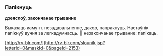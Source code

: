 ### Папікнуць
**дзеяслоў, закончанае трыванне**

Выказаць каму-н. незадавальненне, дакор, папракнуць. Настаўнік папікнуў вучня за легкадумнасць. || незакончанае трыванне: папікаць.

<a rel="author">[http://rv-blr.com/](http://rv-blr.com/slounik.jsp?letterId=0&maskId=0&pageId=2153)</a>
